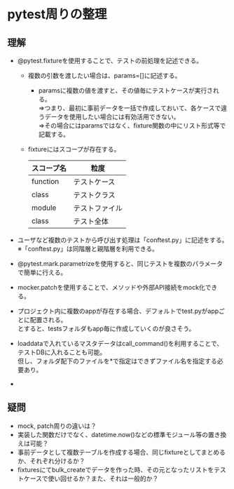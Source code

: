 # pytest周りの整理

## 理解
- @pytest.fixtureを使用することで、テストの前処理を記述できる。
    - 複数の引数を渡したい場合は、params=[]に記述する。
        - paramsに複数の値を渡すと、その値毎にテストケースが実行される。<br>
        ⇒つまり、最初に事前データを一括で作成しておいて、各ケースで違うデータを使用したい場合には有効活用できない。<br>
        ⇒その場合にはparamsではなく、fixture関数の中にリスト形式等で記載する。
    - fixtureにはスコープが存在する。

        | スコープ名 | 粒度 |
        | ---- | ---- |
        | function | テストケース |
        | class  | テストクラス |
        | module  | テストファイル |
        | class  | テスト全体 |

- ユーザなど複数のテストから呼び出す処理は「conftest.py」に記述をする。
    <br>※「conftest.py」は同階層と親階層を利用できる。

- @pytest.mark.parametrizeを使用すると、同じテストを複数のパラメータで簡単に行える。

- mocker.patchを使用することで、メソッドや外部API接続をmock化できる。

- プロジェクト内に複数のappが存在する場合、デフォルトでtest.pyがappごとに配置される。<br>とすると、testsフォルダもapp毎に作成していくのが良さそう。

- loaddataで入れているマスタデータはcall_command()を利用することで、テストDBに入れることも可能。<br>但し、フォルダ配下のファイルを*で指定はできずファイル名を指定する必要あり。

- 

## 疑問
- mock, patch周りの違いは？
- 実装した関数だけでなく、datetime.now()などの標準モジュール等の置き換えは可能？
- 事前データとして複数テーブルを作成する場合、同じfixtureとしてまとめるか、それぞれ分けるか？
- fixturesにてbulk_createでデータを作った時、その元となったリストをテストケースで使い回せるか？また、それは一般的か？